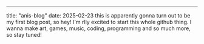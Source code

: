 ---
title: "anis-blog"
date: 2025-02-23
this is apparently gonna turn out to be my first blog post, so hey! I'm rlly excited to start this whole github thing. I wanna make art, games, music, coding, programming and so much more, so stay tuned!
